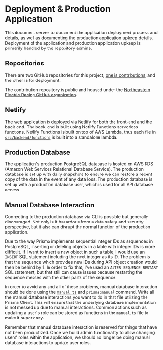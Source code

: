 # Deployment & Production Application

This document serves to document the application deployment process and details, as well as documenting the production application upkeep details.
Deployment of the application and production application upkeep is primarily handled by the repository admins.

## Repositories

There are two GitHub repositories for this project, [one is contributions](https://github.com/Northeastern-Electric-Racing/FinishLine), and the other is for deployment.

The contribution repository is public and housed under the [Northeastern Electric Racing GitHub organization](https://github.com/Northeastern-Electric-Racing).

## Netlify

The web application is deployed via Netlify for both the front-end and the back-end.
The back-end is built using Netlify Functions serverless functions.
Netlify Functions is built on top of AWS Lambda, thus each file in [`src/backend/functions`](https://github.com/Northeastern-Electric-Racing/FinishLine/blob/develop/src/backend/functions) is built into a standalone lambda.

## Production Database

The application's production PostgreSQL database is hosted on AWS RDS (Amazon Web Services Relational Database Service).
The production database is set up with daily snapshots to ensure we can restore a recent copy of the data in the event of any data loss.
The production database is set up with a production database user, which is used for all API database access.

## Manual Database Interaction

Connecting to the production database via CLI is possible but generally discouraged.
Not only is it hazardous from a data safety and security perspective, but it also can disrupt the normal function of the production application.

Due to the way Prisma implements sequential integer IDs as sequences in PostgreSQL, inserting or deleting objects in a table with integer IDs is more difficult.
If I want to insert a new object in such a table, I would use an `INSERT` SQL statement including the next integer as its ID.
The problem is that the sequence which provides new IDs during API object creation would then be behind by 1.
In order to fix that, I've used an `ALTER SEQUENCE RESTART` SQL statement, but that still can cause issues because restarting the sequence messes with the other parts of the sequence.

In order to avoid any and all of these problems, manual database interaction should be done using the [`manual.ts`](https://github.com/Northeastern-Electric-Racing/FinishLine/blob/develop/src/backend/prisma/manual.ts) and `prisma:manual` command.
Write all the manual database interactions you want to do in that file utilizing the Prisma Client.
This will ensure that the underlying database implementation is not messed up due to manual interactions.
Common actions such as updating a user's role can be stored as functions in the `manual.ts` file to make it super easy.

Remember that manual database interaction is reserved for things that have not been productized.
Once we build admin functionality to allow changing users' roles within the application, we should no longer be doing manual database interactions to update user roles.
